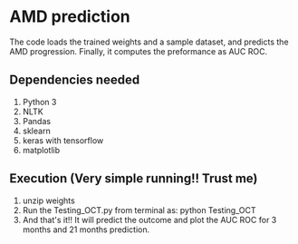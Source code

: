# AMD prediction

The code loads the trained weights and a sample dataset, and predicts the AMD progression. Finally, it computes the preformance as AUC ROC.

## Dependencies needed

1. Python 3
2. NLTK
3. Pandas
4. sklearn
5. keras with tensorflow
6. matplotlib

## Execution (Very simple running!! Trust me)

1. unzip weights
2. Run the Testing_OCT.py from terminal as: python Testing_OCT
3. And that's it!! It will predict the outcome and plot the AUC ROC for 3 months and 21 months prediction.
